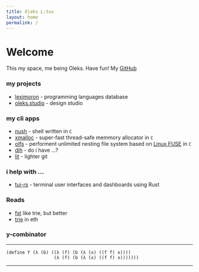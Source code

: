 ```yaml
---
title: O|eks L:tus
layout: home
permalink: /
---
```


# Welcome

This my space, me being Oleks. Have fun!
My [GitHub](https://github.com/oreksu)

### my projects
- [leximoron]() - programming languages database
- [oleks.studio](https://oleks.studio) - design studio

### my cli apps
- [nush](https://github.com/oreksu/nush) - shell written in `C`
- [xmalloc](https://github.com/oreksu/xmalloc) - super-fast thread-safe memmory allocator in `C`
- [olfs](https://github.com/oreksu/olfs) - performent unlimited nesting file system based on [Linux FUSE](https://www.kernel.org/doc/html/latest/filesystems/fuse.html) in `C`
- [dih](https://github.com/oreksu/dih) - do i have ...?
- [lit](https://github.com/oreksu/lit) - lighter git

### i help with ...
- [tui-rs](https://github.com/fdehau/tui-rs) - terminal user interfaces and dashboards using Rust

### Reads
- [fst](https://blog.burntsushi.net/transducers/) like trie, but better
- [trie](https://medium.com/shyft-network-media/understanding-trie-databases-in-ethereum-9f03d2c3325d) in eth

### y-combinator 
---
```racket
(define Y (λ (b) ((λ (f) (b (λ (x) ((f f) x))))
                  (λ (f) (b (λ (x) ((f f) x)))))))
```
---

